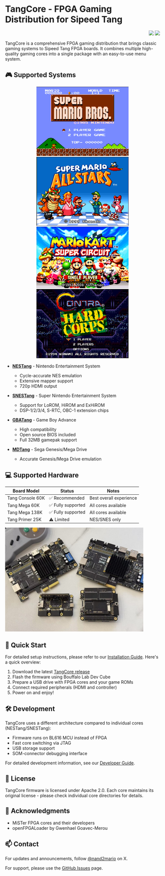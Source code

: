 # TangCore - FPGA Gaming Distribution for Sipeed Tang

<p align="right">
  <a title="Documentation" href="https://nand2mario.github.io/tangcore"><img src="https://img.shields.io/website.svg?label=nand2mario.github.io%2Ftangcore&longCache=true&style=flat-square&url=http%3A%2F%2Fnand2mario.github.io%2Ftangcore%2F&logo=GitHub"></a><!--
  -->
  <a title="Releases" href="https://github.com/nand2mario/tangcore/releases"><img src="https://img.shields.io/github/commits-since/nand2mario/tangcore/latest.svg?longCache=true&style=flat-square&logo=git&logoColor=fff"></a>
</p>

TangCore is a comprehensive FPGA gaming distribution that brings classic gaming systems to Sipeed Tang FPGA boards. It combines multiple high-quality gaming cores into a single package with an easy-to-use menu system.

## 🎮 Supported Systems

<div align="center">
  <img src="doc/tangcore-nes.png" width="300" />
  <img src="doc/tangcore-snes.png" width="300" />
  <img src="doc/tangcore-gba.png" width="300" />
  <img src="doc/tangcore-genesis.png" width="300" />
</div>

- **[NESTang](nestang/)** - Nintendo Entertainment System
  - Cycle-accurate NES emulation
  - Extensive mapper support
  - 720p HDMI output

- **[SNESTang](snestang/)** - Super Nintendo Entertainment System
  - Support for LoROM, HiROM and ExHiROM
  - DSP-1/2/3/4, S-RTC, OBC-1 extension chips

- **[GBATang](gbatang/)** - Game Boy Advance
  - High compatibility
  - Open source BIOS included
  - Full 32MB gamepak support

- **[MDTang](mdtang/)** - Sega Genesis/Mega Drive
  - Accurate Genesis/Mega Drive emulation

## 💻 Supported Hardware

| Board Model | Status | Notes |
|------------|--------|-------|
| Tang Console 60K | ✅ Recommended | Best overall experience |
| Tang Mega 60K | ✅ Fully supported | All cores available |
| Tang Mega 138K | ✅ Fully supported | All cores available |
| Tang Primer 25K | ⚠️ Limited | NES/SNES only |

<img src="doc/tangcore-boards.jpg" width=450> 

## 🚀 Quick Start

For detailed setup instructions, please refer to our [Installation Guide](doc/tangcore_install.md). Here's a quick overview:

1. Download the latest [TangCore release](https://github.com/nand2mario/tangcore/releases)
2. Flash the firmware using Bouffalo Lab Dev Cube
3. Prepare a USB drive with FPGA cores and your game ROMs
4. Connect required peripherals (HDMI and controller)
5. Power on and enjoy!

## 🛠️ Development

TangCore uses a different architecture compared to individual cores (NESTang/SNESTang):
- Firmware runs on BL616 MCU instead of FPGA
- Fast core switching via JTAG
- USB storage support
- SOM-connector debugging interface

For detailed development information, see our [Developer Guide](doc/dev.md).

## 📝 License

TangCore firmware is licensed under Apache 2.0. Each core maintains its original license - please check individual core directories for details.

## 🙏 Acknowledgments

- MiSTer FPGA cores and their developers
- openFPGALoader by Gwenhael Goavec-Merou


## 📫 Contact

For updates and announcements, follow [@nand2mario](https://x.com/nand2mario) on X.

For support, please use the [GitHub Issues](https://github.com/nand2mario/tangcore/issues) page.  